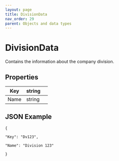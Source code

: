 ```yaml
---
layout: page
title: DivisionData
nav_order: 29
parent: Objects and data types
---
```


# DivisionData

Contains the information about the company division.

## Properties

| Key | string |     |
| --- | --- | --- |
| Name | string |     |

## JSON Example

```
{

"Key": "Dv123",

"Name": "Division 123"

}
```
